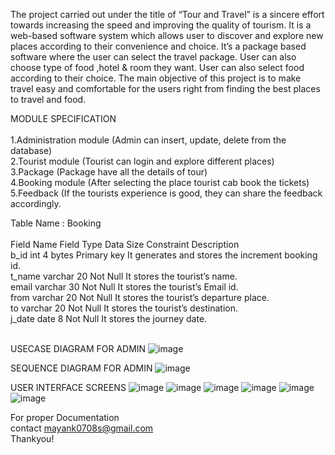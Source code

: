 The project carried out under the title of “Tour and Travel” is a sincere effort towards increasing the speed and improving the quality of tourism.
It is a web-based software system which allows user to discover and explore new places according to their convenience and choice.
It’s a package based software where the user can select the travel package.
User can also choose type of food ,hotel & room they want.
User can also select food according to their choice. 
The main objective of this project is to make travel easy and comfortable for the users right from finding the best places to travel and food.

MODULE SPECIFICATION<br /><br />
  1.Administration module (Admin can insert, update, delete from the database) <br/>
  2.Tourist module (Tourist can login and explore different places)<br />
  3.Package (Package have all the details of tour)<br />
  4.Booking module (After selecting the place tourist cab book the tickets) <br />
  5.Feedback (If the tourists experience is good, they can share the feedback accordingly.<br />


Table Name : Booking<br/><br/>
Field Name    Field Type	  Data Size	  Constraint	  Description<br/>
b_id	         int	        4 bytes	    Primary key	  It generates and stores the increment booking id.<br/>
t_name	      varchar	      20	        Not Null	    It stores the tourist’s name.<br/>
email	        varchar	      30	        Not Null	    It stores the tourist’s Email id.<br/>
from	        varchar		    20	        Not Null	    It stores the tourist’s departure place.<br/>
to	          varchar	      20	        Not Null	    It stores the tourist’s destination.<br/>
j_date	      date		      8	          Not Null	    It stores the journey date.<br/><br/>

 USECASE DIAGRAM FOR ADMIN
  ![image](https://github.com/mayanksharma20/tour_and_travel/assets/47239249/82fbc6d4-3dd8-4890-8528-78f2c076a907)

  SEQUENCE DIAGRAM FOR ADMIN
  ![image](https://github.com/mayanksharma20/tour_and_travel/assets/47239249/7db6840c-a0af-400e-a8f5-75724732f4d0)

  USER INTERFACE SCREENS
  ![image](https://github.com/mayanksharma20/tour_and_travel/assets/47239249/00f143c5-6fd5-4a09-8acd-9eb89bebe4fc)
  ![image](https://github.com/mayanksharma20/tour_and_travel/assets/47239249/d6e3b2ab-7b5f-44e6-b524-078cbbaf0ce7)
  ![image](https://github.com/mayanksharma20/tour_and_travel/assets/47239249/ff6ce452-3023-4368-8572-3aa7fbf69947)
  ![image](https://github.com/mayanksharma20/tour_and_travel/assets/47239249/3da23d28-afd1-421f-8e7e-d33fb16d6866)
  ![image](https://github.com/mayanksharma20/tour_and_travel/assets/47239249/bafa1609-ff2c-4e2a-8991-8fc478f697da)
  ![image](https://github.com/mayanksharma20/tour_and_travel/assets/47239249/45729b8f-b698-4286-ad40-9aa6bfa4cfa5)

For proper Documentation <br/>contact mayank0708s@gmail.com<br />
Thankyou!




